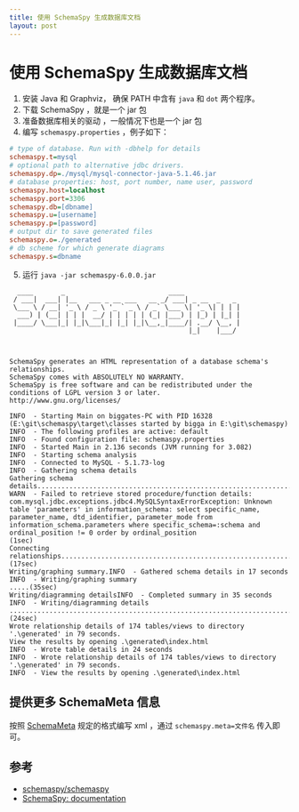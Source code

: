 ```yaml
---
title: 使用 SchemaSpy 生成数据库文档
layout: post
---
```


# 使用 SchemaSpy 生成数据库文档

1. 安装 Java 和 Graphviz， 确保 PATH 中含有 `java` 和 `dot` 两个程序。
2. 下载 SchemaSpy ，就是一个 jar 包
3. 准备数据库相关的驱动 ，一般情况下也是一个 jar 包
4. 编写 `schemaspy.properties` ，例子如下：

```ini
# type of database. Run with -dbhelp for details
schemaspy.t=mysql
# optional path to alternative jdbc drivers.
schemaspy.dp=./mysql/mysql-connector-java-5.1.46.jar
# database properties: host, port number, name user, password
schemaspy.host=localhost
schemaspy.port=3306
schemaspy.db=[dbname]
schemaspy.u=[username]
schemaspy.p=[password]
# output dir to save generated files
schemaspy.o=./generated
# db scheme for which generate diagrams
schemaspy.s=dbname
```

5. 运行 `java -jar schemaspy-6.0.0.jar` 

```
  ____       _                          ____
 / ___|  ___| |__   ___ _ __ ___   __ _/ ___| _ __  _   _
 \___ \ / __| '_ \ / _ \ '_ ` _ \ / _` \___ \| '_ \| | | |
  ___) | (__| | | |  __/ | | | | | (_| |___) | |_) | |_| |
 |____/ \___|_| |_|\___|_| |_| |_|\__,_|____/| .__/ \__, |
                                             |_|    |___/

                                              

SchemaSpy generates an HTML representation of a database schema's relationships.
SchemaSpy comes with ABSOLUTELY NO WARRANTY.
SchemaSpy is free software and can be redistributed under the conditions of LGPL version 3 or later.
http://www.gnu.org/licenses/

INFO  - Starting Main on biggates-PC with PID 16328 (E:\git\schemaspy\target\classes started by bigga in E:\git\schemaspy)
INFO  - The following profiles are active: default
INFO  - Found configuration file: schemaspy.properties
INFO  - Started Main in 2.136 seconds (JVM running for 3.082)
INFO  - Starting schema analysis
INFO  - Connected to MySQL - 5.1.73-log
INFO  - Gathering schema details
Gathering schema details..................................................................................................................................................................................
WARN  - Failed to retrieve stored procedure/function details: com.mysql.jdbc.exceptions.jdbc4.MySQLSyntaxErrorException: Unknown table 'parameters' in information_schema: select specific_name, parameter_name, dtd_identifier, parameter_mode from information_schema.parameters where specific_schema=:schema and ordinal_position != 0 order by ordinal_position
(1sec)
Connecting relationships.................................................................................................................................................................................(17sec)
Writing/graphing summary.INFO  - Gathered schema details in 17 seconds
INFO  - Writing/graphing summary
.....(35sec)
Writing/diagramming detailsINFO  - Completed summary in 35 seconds
INFO  - Writing/diagramming details
..............................................................................................................................................................................(24sec)
Wrote relationship details of 174 tables/views to directory '.\generated' in 79 seconds.
View the results by opening .\generated\index.html
INFO  - Wrote table details in 24 seconds
INFO  - Wrote relationship details of 174 tables/views to directory '.\generated' in 79 seconds.
INFO  - View the results by opening .\generated\index.html

```

## 提供更多 SchemaMeta 信息

按照 [SchemaMeta](https://schemaspy.readthedocs.io/en/latest/configuration.html#schemameta) 规定的格式编写 xml ，通过 `schemaspy.meta=文件名` 传入即可。

## 参考

* [schemaspy/schemaspy](https://github.com/schemaspy/schemaspy)
* [SchemaSpy: documentation](https://schemaspy.readthedocs.io/en/latest/index.html)
